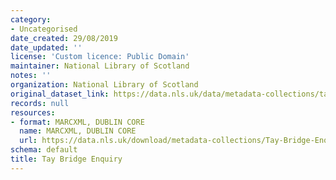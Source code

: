```yaml
---
category:
- Uncategorised
date_created: 29/08/2019
date_updated: ''
license: 'Custom licence: Public Domain'
maintainer: National Library of Scotland
notes: ''
organization: National Library of Scotland
original_dataset_link: https://data.nls.uk/data/metadata-collections/tay-bridge-enquiry/
records: null
resources:
- format: MARCXML, DUBLIN CORE
  name: MARCXML, DUBLIN CORE
  url: https://data.nls.uk/download/metadata-collections/Tay-Bridge-Enquiry.zip
schema: default
title: Tay Bridge Enquiry
---
```

